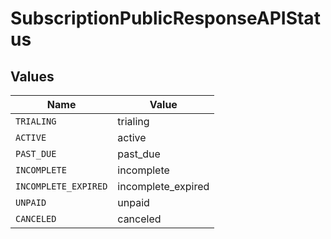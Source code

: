 # SubscriptionPublicResponseAPIStatus


## Values

| Name                 | Value                |
| -------------------- | -------------------- |
| `TRIALING`           | trialing             |
| `ACTIVE`             | active               |
| `PAST_DUE`           | past_due             |
| `INCOMPLETE`         | incomplete           |
| `INCOMPLETE_EXPIRED` | incomplete_expired   |
| `UNPAID`             | unpaid               |
| `CANCELED`           | canceled             |